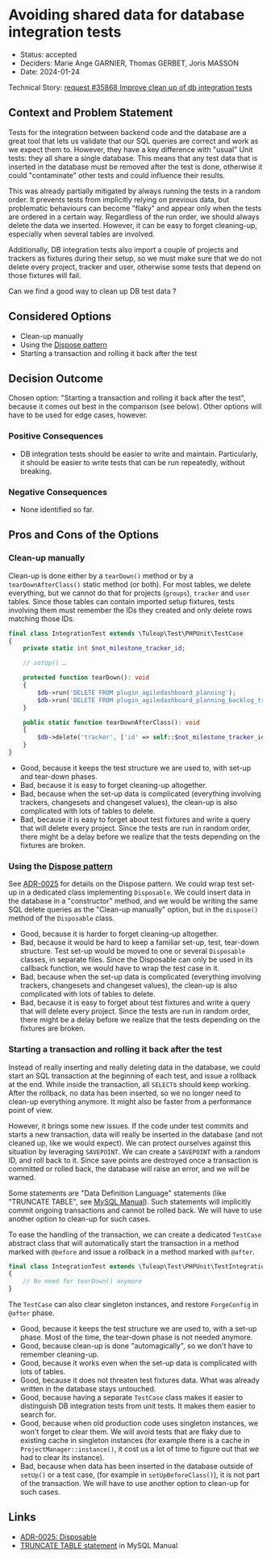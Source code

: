 # Avoiding shared data for database integration tests

* Status: accepted
* Deciders: Marie Ange GARNIER, Thomas GERBET, Joris MASSON
* Date: 2024-01-24

Technical Story: [request #35868 Improve clean up of db integration tests][0]

## Context and Problem Statement

Tests for the integration between backend code and the database are a great tool that lets us validate that our SQL queries are correct and work as we expect them to. However, they have a key difference with "usual" Unit tests: they all share a single database. This means that any test data that is inserted in the database must be removed after the test is done, otherwise it could "contaminate" other tests and could influence their results.

This was already partially mitigated by always running the tests in a random order. It prevents tests from implicitly relying on previous data, but problematic behaviours can become "flaky" and appear only when the tests are ordered in a certain way. Regardless of the run order, we should always delete the data we inserted. However, it can be easy to forget cleaning-up, especially when several tables are involved.

Additionally, DB integration tests also import a couple of projects and trackers as fixtures during their setup, so we must make sure that we do not delete every project, tracker and user, otherwise some tests that depend on those fixtures will fail.

Can we find a good way to clean up DB test data ?

## Considered Options

* Clean-up manually
* Using the [Dispose pattern][1]
* Starting a transaction and rolling it back after the test

## Decision Outcome

Chosen option: "Starting a transaction and rolling it back after the test", because it comes out best in the comparison (see below). Other options will have to be used for edge cases, however.

### Positive Consequences

* DB integration tests should be easier to write and maintain. Particularly, it should be easier to write tests that can be run repeatedly, without breaking.

### Negative Consequences

* None identified so far.

## Pros and Cons of the Options

### Clean-up manually

Clean-up is done either by a `tearDown()` method or by a `tearDownAfterClass()` static method (or both). For most tables, we delete everything, but we cannot do that for projects (`groups`), `tracker` and `user` tables. Since those tables can contain imported setup fixtures, tests involving them must remember the IDs they created and only delete rows matching those IDs.

```php
final class IntegrationTest extends \Tuleap\Test\PHPUnit\TestCase
{
    private static int $not_milestone_tracker_id;

    // setUp() …

    protected function tearDown(): void
    {
        $db->run('DELETE FROM plugin_agiledashboard_planning');
        $db->run('DELETE FROM plugin_agiledashboard_planning_backlog_tracker');
    }

    public static function tearDownAfterClass(): void
    {
        $db->delete('tracker', ['id' => self::$not_milestone_tracker_id]);
    }
}
```

* Good, because it keeps the test structure we are used to, with set-up and tear-down phases.
* Bad, because it is easy to forget cleaning-up altogether.
* Bad, because when the set-up data is complicated (everything involving trackers, changesets and changeset values), the clean-up is also complicated with lots of tables to delete.
* Bad, because it is easy to forget about test fixtures and write a query that will delete every project. Since the tests are run in random order, there might be a delay before we realize that the tests depending on the fixtures are broken.

### Using the [Dispose pattern][1]

See [ADR-0025][1] for details on the Dispose pattern. We could wrap test set-up in a dedicated class implementing `Disposable`. We could insert data in the database in a "constructor" method, and we would be writing the same SQL delete queries as the "Clean-up manually" option, but in the `dispose()` method of the `Disposable` class.

* Good, because it is harder to forget cleaning-up altogether.
* Bad, because it would be hard to keep a familiar set-up, test, tear-down structure. Test set-up would be moved to one or several `Disposable` classes, in separate files. Since the Disposable can only be used in its callback function, we would have to wrap the test case in it.
* Bad, because when the set-up data is complicated (everything involving trackers, changesets and changeset values), the clean-up is also complicated with lots of tables to delete.
* Bad, because it is easy to forget about test fixtures and write a query that will delete every project. Since the tests are run in random order, there might be a delay before we realize that the tests depending on the fixtures are broken.

### Starting a transaction and rolling it back after the test

Instead of really inserting and really deleting data in the database, we could start an SQL transaction at the beginning of each test, and issue a rollback at the end. While inside the transaction, all `SELECT`s should keep working. After the rollback, no data has been inserted, so we no longer need to clean-up everything anymore. It might also be faster from a performance point of view.

However, it brings some new issues. If the code under test commits and starts a new transaction, data will really be inserted in the database (and not cleaned up, like we would expect). We can protect ourselves against this situation by leveraging `SAVEPOINT`. We can create a `SAVEPOINT` with a random ID, and roll back to it. Since save points are destroyed once a transaction is committed or rolled back, the database will raise an error, and we will be warned.

Some statements are "Data Definition Language" statements (like "TRUNCATE TABLE", see [MySQL Manual][2]). Such statements will implicitly commit ongoing transactions and cannot be rolled back. We will have to use another option to clean-up for such cases.

To ease the handling of the transaction, we can create a dedicated `TestCase` abstract class that will automatically start the transaction in a method marked with `@before` and issue a rollback in a method marked with `@after`.

```php
final class IntegrationTest extends \Tuleap\Test\PHPUnit\TestIntegrationTestCase
{
    // No need for tearDown() anymore
}
```

The `TestCase` can also clear singleton instances, and restore `ForgeConfig` in `@after` phase.

* Good, because it keeps the test structure we are used to, with a set-up phase. Most of the time, the tear-down phase is not needed anymore.
* Good, because clean-up is done "automagically", so we don't have to remember cleaning-up.
* Good, because it works even when the set-up data is complicated with lots of tables.
* Good, because it does not threaten test fixtures data. What was already written in the database stays untouched.
* Good, because having a separate `TestCase` class makes it easier to distinguish DB integration tests from unit tests. It makes them easier to search for.
* Good, because when old production code uses singleton instances, we won't forget to clear them. We will avoid tests that are flaky due to existing cache in singleton instances (for example there is a cache in `ProjectManager::instance()`, it cost us a lot of time to figure out that we had to clear its instance).
* Bad, because when data has been inserted in the database outside of `setUp()` or a test case, (for example in `setUpBeforeClass()`), it is not part of the transaction. We will have to use another option to clean-up for such cases.

## Links

* [ADR-0025: Disposable][1]
* [TRUNCATE TABLE statement][2] in MySQL Manual

[0]: https://tuleap.net/plugins/tracker/?aid=35868
[1]: 0025-disposable.md
[2]: https://dev.mysql.com/doc/refman/8.0/en/truncate-table.html
